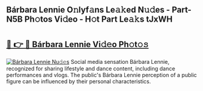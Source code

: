 ## Bárbara Lennie O𝚗lyf𝚊ns Le𝚊𝚔ed N𝚞𝚍es - Part-N5B Ph𝚘tos Vi𝚍eo - H𝚘t Part Le𝚊𝚔s tJxWH

# <h2><a href="http://hf1j1v7.feru.top/?c=B%c3%a1rbara+Lennie">🔗 👉 🔴 Bárbara Lennie Vi𝚍𝚎o Ph𝚘t𝚘𝚜</a></h2>

[![Bárbara Lennie Nu𝚍𝚎s](https://i.imgur.com/0TWrTi3.gif)](http://hf1j1v7.feru.top/?c=B%c3%a1rbara+Lennie)
Social media sensation Bárbara Lennie, recognized for sharing lifestyle and dance content, including dance performances and vlogs. The public's Bárbara Lennie perception of a public figure can be influenced by their personal characteristics. 
